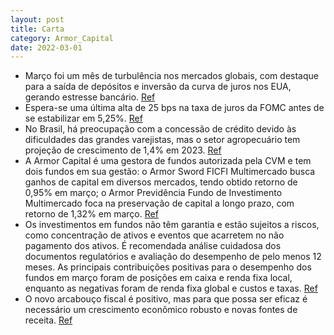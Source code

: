 ```yaml
---
layout: post
title: Carta
category: Armor_Capital
date: 2022-03-01
---
```


- Março foi um mês de turbulência nos mercados globais, com destaque para a saída de depósitos e inversão da curva de juros nos EUA, gerando estresse bancário.
<a href="#" onclick="search_on_pdf('bolsa americana. Por outro lado, o livro de renda fixa local sofreu 52bps, principalmente pela  pos')">Ref</a>
- Espera-se uma última alta de 25 bps na taxa de juros da FOMC antes de se estabilizar em 5,25%.
<a href="#" onclick="search_on_pdf('o FOMC optará por uma última alta de 25 bps, o que corresponde a uma taxa terminal de 5,25%. A part')">Ref</a>
- No Brasil, há preocupação com a concessão de crédito devido às dificuldades das grandes varejistas, mas o setor agropecuário tem projeção de crescimento de 1,4% em 2023.
<a href="#" onclick="search_on_pdf('significativo do setor agropecuário, o que explica boa parte da nossa projeção de crescimento de 1,')">Ref</a>
- A Armor Capital é uma gestora de fundos autorizada pela CVM e tem dois fundos em sua gestão: o Armor Sword FICFI Multimercado busca ganhos de capital em diversos mercados, tendo obtido retorno de 0,95% em março; o Armor Previdência Fundo de Investimento Multimercado foca na preservação de capital a longo prazo, com retorno de 1,32% em março.
<a href="#" onclick="search_on_pdf('% CDIPREV (%)% CDIARMOR PREVIDÊNCIA FUNDO DE INVESTIMENTOMULTIMERCADO Armor Capital Gestão de I')">Ref</a>
- Os investimentos em fundos não têm garantia e estão sujeitos a riscos, como concentração de ativos e eventos que acarretem no não pagamento dos ativos. É recomendada análise cuidadosa dos documentos regulatórios e avaliação do desempenho de pelo menos 12 meses. As principais contribuições positivas para o desempenho dos fundos em março foram de posições em caixa e renda fixa local, enquanto as negativas foram de renda fixa global e custos e taxas.
<a href="#" onclick="search_on_pdf('tendo como público-alvo investidores sem restrições. No mês de março, o fundo obteve um retorno de ')">Ref</a>
- O novo arcabouço fiscal é positivo, mas para que possa ser eficaz é necessário um crescimento econômico robusto e novas fontes de receita.
<a href="#" onclick="search_on_pdf('apresentação do novo arcabouço fiscal foi positiva, no entanto precisamos analisar o texto que vai ')">Ref</a>
